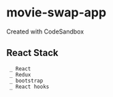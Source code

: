 # movie-swap-app
Created with CodeSandbox

  ##  React Stack
     _ React
     _ Redux
     _ bootstrap
     _ React hooks
